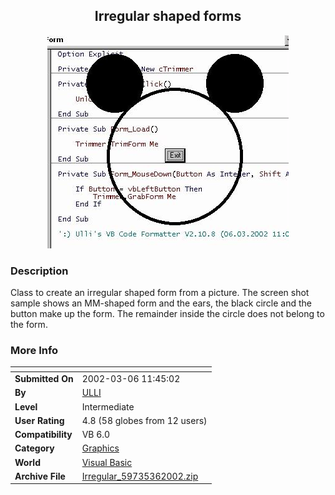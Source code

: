 ﻿<div align="center">

## Irregular shaped forms

<img src="PIC200236556462131.jpg">
</div>

### Description

Class to create an irregular shaped form from a picture. The screen shot sample shows an MM-shaped form and the ears, the black circle and the button make up the form. The remainder inside the circle does not belong to the form.
 
### More Info
 


<span>             |<span>
---                |---
**Submitted On**   |2002-03-06 11:45:02
**By**             |[ULLI](https://github.com/Planet-Source-Code/PSCIndex/blob/master/ByAuthor/ulli.md)
**Level**          |Intermediate
**User Rating**    |4.8 (58 globes from 12 users)
**Compatibility**  |VB 6\.0
**Category**       |[Graphics](https://github.com/Planet-Source-Code/PSCIndex/blob/master/ByCategory/graphics__1-46.md)
**World**          |[Visual Basic](https://github.com/Planet-Source-Code/PSCIndex/blob/master/ByWorld/visual-basic.md)
**Archive File**   |[Irregular\_59735362002\.zip](https://github.com/Planet-Source-Code/ulli-irregular-shaped-forms__1-32396/archive/master.zip)








